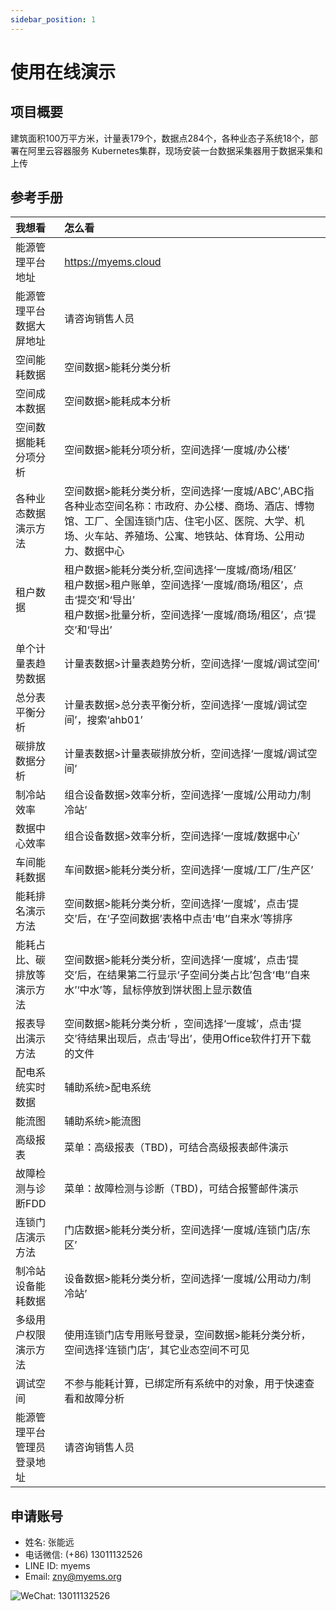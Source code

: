 ```yaml
---
sidebar_position: 1
---
```


# 使用在线演示

## 项目概要

建筑面积100万平方米，计量表179个，数据点284个，各种业态子系统18个，部署在阿里云容器服务
Kubernetes集群，现场安装一台数据采集器用于数据采集和上传

## 参考手册

| 我想看                             |怎么看                        |
| :---                              |      :-----                 |
| 能源管理平台地址                     | https://myems.cloud         |
| 能源管理平台数据大屏地址              | 请咨询销售人员                 |
| 空间能耗数据                        | 空间数据>能耗分类分析           |
| 空间成本数据                        | 空间数据>能耗成本分析           |
| 空间数据能耗分项分析                 |  空间数据>能耗分项分析，空间选择‘一度城/办公楼’          |
| 各种业态数据演示方法                 | 空间数据>能耗分类分析，空间选择‘一度城/ABC’,ABC指各种业态空间名称：市政府、办公楼、商场、酒店、博物馆、工厂、全国连锁门店、住宅小区、医院、大学、机场、火车站、养殖场、公寓、地铁站、体育场、公用动力、数据中心           |
| 租户数据                          |  租户数据>能耗分类分析,空间选择‘一度城/商场/租区’<br/>租户数据>租户账单，空间选择‘一度城/商场/租区’，点击‘提交’和‘导出’<br/>租户数据>批量分析，空间选择‘一度城/商场/租区’，点‘提交’和‘导出’          |
| 单个计量表趋势数据                  | 计量表数据>计量表趋势分析，空间选择‘一度城/调试空间’           |
| 总分表平衡分析                     |  计量表数据>总分表平衡分析，空间选择‘一度城/调试空间’，搜索‘ahb01’          |
|  碳排放数据分析                    |  计量表数据>计量表碳排放分析，空间选择‘一度城/调试空间’          |
|  制冷站效率                        |  组合设备数据>效率分析，空间选择‘一度城/公用动力/制冷站’          |
|  数据中心效率                      | 组合设备数据>效率分析，空间选择‘一度城/数据中心’           |
|  车间能耗数据                      | 车间数据>能耗分类分析，空间选择‘一度城/工厂/生产区’           |
|  能耗排名演示方法                  | 空间数据>能耗分类分析，空间选择‘一度城’，点击‘提交’后，在‘子空间数据’表格中点击‘电’‘自来水’等排序           |
|  能耗占比、碳排放等演示方法          | 空间数据>能耗分类分析，空间选择‘一度城’，点击‘提交’后，在结果第二行显示‘子空间分类占比’包含‘电’‘自来水’‘中水’等，鼠标停放到饼状图上显示数值           |
|  报表导出演示方法                  |  空间数据>能耗分类分析 ，空间选择‘一度城’，点击‘提交’待结果出现后，点击‘导出’，使用Office软件打开下载的文件          |
| 配电系统实时数据                  | 辅助系统>配电系统           |
| 能流图                          | 辅助系统>能流图           |
| 高级报表                        | 菜单：高级报表（TBD)，可结合高级报表邮件演示           |
| 故障检测与诊断FDD                 | 菜单：故障检测与诊断（TBD)，可结合报警邮件演示           |
| 连锁门店演示方法                   |  门店数据>能耗分类分析，空间选择‘一度城/连锁门店/东区’          |
| 制冷站设备能耗数据                 | 设备数据>能耗分类分析，空间选择‘一度城/公用动力/制冷站’           |
|  多级用户权限演示方法              | 使用连锁门店专用账号登录，空间数据>能耗分类分析，空间选择‘连锁门店’，其它业态空间不可见           |
|  调试空间                        | 不参与能耗计算，已绑定所有系统中的对象，用于快速查看和故障分析           |
| 能源管理平台管理员登录地址          | 请咨询销售人员           |


## 申请账号

- 姓名: 张能远
- 电话微信: (+86) 13011132526
- LINE ID: myems
- Email: zny@myems.org

![WeChat: 13011132526](/img/wechat_nengyuanzhang.png)
